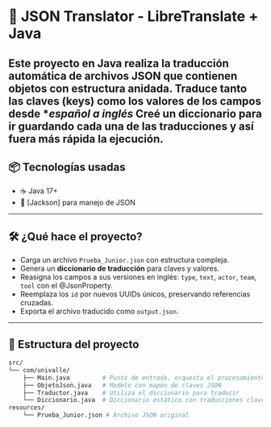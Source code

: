 # 🧠 JSON Translator - LibreTranslate + Java

Este proyecto en Java realiza la **traducción automática de archivos JSON** que contienen objetos con estructura anidada. Traduce tanto las **claves** (keys) como los **valores** de los campos desde **español a inglés*
Creé un diccionario para ir guardando cada una de las traducciones y así fuera más rápida la ejecución.
---

## 📦 Tecnologías usadas

- ☕ Java 17+
- 🧰 [Jackson] para manejo de JSON

---

## 🛠️ ¿Qué hace el proyecto?

- Carga un archivo `Prueba_Junior.json` con estructura compleja.
- Genera un **diccionario de traducción** para claves y valores.
- Reasigna los campos a sus versiones en inglés: `type`, `text`, `actor`, `team`, `tool` con el @JsonProperty.
- Reemplaza los `id` por nuevos UUIDs únicos, preservando referencias cruzadas.
- Exporta el archivo traducido como `output.json`.

---

## 📁 Estructura del proyecto

```bash
src/
└── com/univalle/
    ├── Main.java         # Punto de entrada, orquesta el procesamiento
    ├── ObjetoJson.java   # Modelo con mapeo de claves JSON
    ├── Traductor.java    # Utiliza el diccionario para traducir
    └── Diccionario.java  # Diccionario estático con traducciones clave→valor
resources/
    └── Prueba_Junior.json # Archivo JSON original

